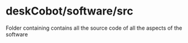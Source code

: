 # deskCobot/software/src
Folder containing contains all the source code of all the aspects of the software